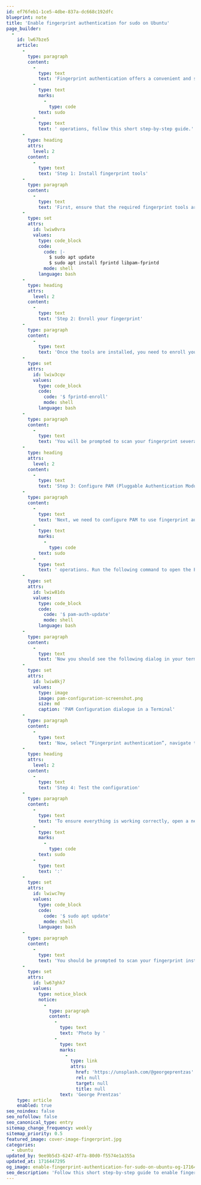 ```yaml
---
id: ef76feb1-1ce5-4dbe-837a-dc668c192dfc
blueprint: note
title: 'Enable fingerprint authentication for sudo on Ubuntu'
page_builder:
  -
    id: lw67bze5
    article:
      -
        type: paragraph
        content:
          -
            type: text
            text: 'Fingerprint authentication offers a convenient and secure way to access your system without having to type your password every time. If you’re running Ubuntu and want to enable fingerprint authentication for '
          -
            type: text
            marks:
              -
                type: code
            text: sudo
          -
            type: text
            text: ' operations, follow this short step-by-step guide.'
      -
        type: heading
        attrs:
          level: 2
        content:
          -
            type: text
            text: 'Step 1: Install fingerprint tools'
      -
        type: paragraph
        content:
          -
            type: text
            text: 'First, ensure that the required fingerprint tools are installed. Open a terminal and run the following commands:'
      -
        type: set
        attrs:
          id: lwiw0vra
          values:
            type: code_block
            code:
              code: |-
                $ sudo apt update
                $ sudo apt install fprintd libpam-fprintd
              mode: shell
            language: bash
      -
        type: heading
        attrs:
          level: 2
        content:
          -
            type: text
            text: 'Step 2: Enroll your fingerprint'
      -
        type: paragraph
        content:
          -
            type: text
            text: 'Once the tools are installed, you need to enroll your fingerprint. Run the following command and follow the on-screen instructions to register your fingerprint:'
      -
        type: set
        attrs:
          id: lwiw3cqv
          values:
            type: code_block
            code:
              code: '$ fprintd-enroll'
              mode: shell
            language: bash
      -
        type: paragraph
        content:
          -
            type: text
            text: 'You will be prompted to scan your fingerprint several times until the process is complete.'
      -
        type: heading
        attrs:
          level: 2
        content:
          -
            type: text
            text: 'Step 3: Configure PAM (Pluggable Authentication Module)'
      -
        type: paragraph
        content:
          -
            type: text
            text: 'Next, we need to configure PAM to use fingerprint authentication for '
          -
            type: text
            marks:
              -
                type: code
            text: sudo
          -
            type: text
            text: ' operations. Run the following command to open the PAM Configuration dialogue.'
      -
        type: set
        attrs:
          id: lwiw81ds
          values:
            type: code_block
            code:
              code: '$ pam-auth-update'
              mode: shell
            language: bash
      -
        type: paragraph
        content:
          -
            type: text
            text: 'Now you should see the following dialog in your terminal:'
      -
        type: set
        attrs:
          id: lwiw8kj7
          values:
            type: image
            image: pam-configuration-screenshot.png
            size: md
            caption: 'PAM Configuration dialogue in a Terminal'
      -
        type: paragraph
        content:
          -
            type: text
            text: 'Now, select “Fingerprint authentication”, navigate to OK with Tab, and press the space bar to save the configuration.'
      -
        type: heading
        attrs:
          level: 2
        content:
          -
            type: text
            text: 'Step 4: Test the configuration'
      -
        type: paragraph
        content:
          -
            type: text
            text: 'To ensure everything is working correctly, open a new terminal session or log out and log back in. Then, try to execute a command with '
          -
            type: text
            marks:
              -
                type: code
            text: sudo
          -
            type: text
            text: ':'
      -
        type: set
        attrs:
          id: lwiwc7my
          values:
            type: code_block
            code:
              code: '$ sudo apt update'
              mode: shell
            language: bash
      -
        type: paragraph
        content:
          -
            type: text
            text: 'You should be prompted to scan your fingerprint instead of entering your password. If the fingerprint authentication is successful, the command will execute as expected.'
      -
        type: set
        attrs:
          id: lw67ghk7
          values:
            type: notice_block
            notice:
              -
                type: paragraph
                content:
                  -
                    type: text
                    text: 'Photo by '
                  -
                    type: text
                    marks:
                      -
                        type: link
                        attrs:
                          href: 'https://unsplash.com/@georgeprentzas'
                          rel: null
                          target: null
                          title: null
                    text: 'George Prentzas'
    type: article
    enabled: true
seo_noindex: false
seo_nofollow: false
seo_canonical_type: entry
sitemap_change_frequency: weekly
sitemap_priority: 0.5
featured_image: cover-image-fingerprint.jpg
categories:
  - ubuntu
updated_by: 9ee9b5d3-6247-4f7a-80d0-f5574e1a355a
updated_at: 1716447295
og_image: enable-fingerprint-authentication-for-sudo-on-ubuntu-og-1716444043.png
seo_description: 'Follow this short step-by-step guide to enable fingerprint authentication for using it on the command line in Ubuntu'
---
```

